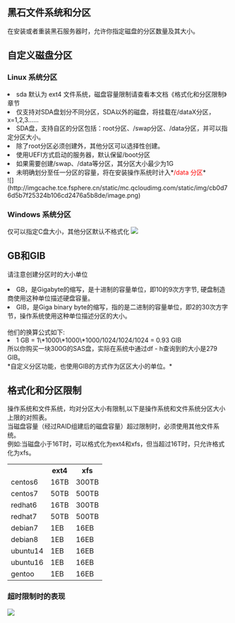 ## 黑石文件系统和分区
在安装或者重装黑石服务器时，允许你指定磁盘的分区数量及其大小。

## 自定义磁盘分区
### Linux 系统分区
<li>sda 默认为 ext4 文件系统，磁盘容量限制请查看本文档《格式化和分区限制》章节</li>
<li>仅支持对SDA盘划分不同分区，SDA以外的磁盘，将挂载在/dataX分区，x=1,2,3......</li>
<li>SDA盘，支持自区的分区包括：root分区、/swap分区、/data分区，并可以指定分区大小。</li>
<li>除了root分区必须创建外，其他分区可以选择性创建。</li>
<li>使用UEFI方式启动的服务器，默认保留/boot分区</li>
<li>如果需要创建/swap、/data等分区，其分区大小最少为1G</li>
<li>未明确划分至任一分区的容量，将在安装操作系统时计入*<font color='red'>/data 分区</font>*</li>
![](http://imgcache.tce.fsphere.cn/static/mc.qcloudimg.com/static/img/cb0d76d5b7f25324b106cd2476a5b8de/image.png)

### Windows 系统分区
仅可以指定C盘大小，其他分区默认不格式化
![](http://imgcache.tce.fsphere.cn/static/mc.qcloudimg.com/static/img/a8704bcb36f8047903a5c7de7f29a27c/1.png)


## GB和GIB
请注意创建分区时的大小单位</br>
<li>GB，是Gigabyte的缩写，是十进制的容量单位，即10的9次方字节, 硬盘制造商使用这种单位描述硬盘容量。</br></li>
<li>GIB，是Giga binary byte的缩写，指的是二进制的容量单位，即2的30次方字节，操作系统使用这种单位描述分区的大小。</li></br>
他们的换算公式如下:
<li>1 GB = 1\*1000\*1000\*1000/1024/1024/1024 = 0.93 GIB </li>
所以你购买一块300G的SAS盘，实际在系统中通过df - h查询到的大小是279 GIB。</br>
*自定义分区功能，也使用GIB的方式作为区区大小的单位。*


## 格式化和分区限制
操作系统和文件系统，均对分区大小有限制,以下是操作系统和文件系统分区大小上限的对照表。</br>当磁盘容量（经过RAID组建后的磁盘容量）超过限制时，必须使用其他文件系统。</br>例如:当磁盘小于16T时，可以格式化为ext4和xfs，但当超过16T时，只允许格式化为xfs。

<table>
<tr>
<th></th>
<th>ext4</th>
<th>xfs</th>
</tr>

<tr>
<td>centos6</td>
<td>16TB</td>
<td>300TB</td>
</tr>

<tr>
<td>centos7</td>
<td>50TB</td>
<td>500TB</td>
</tr>

<tr>
<td>redhat6</td>
<td>16TB</td>
<td>300TB</td>
</tr>

<tr>
<td>redhat7</td>
<td>50TB</td>
<td>500TB</td>
</tr>


<tr>
<td>debian7</td>
<td>1EB</td>
<td>16EB</td>
</tr>

<tr>
<td>debian8</td>
<td>1EB</td>
<td>16EB</td>
</tr>

<tr>
<td>ubuntu14</td>
<td>1EB</td>
<td>16EB</td>
</tr>

<tr>
<td>ubuntu16</td>
<td>1EB</td>
<td>16EB</td>
</tr>

<tr>
<td>gentoo</td>
<td>1EB</td>
<td>16EB</td>
</tr>

</table>

### 超时限制时的表现

![](http://imgcache.tce.fsphere.cn/static/mc.qcloudimg.com/static/img/660744b476996e77db6b641efe98bdff/4.png)